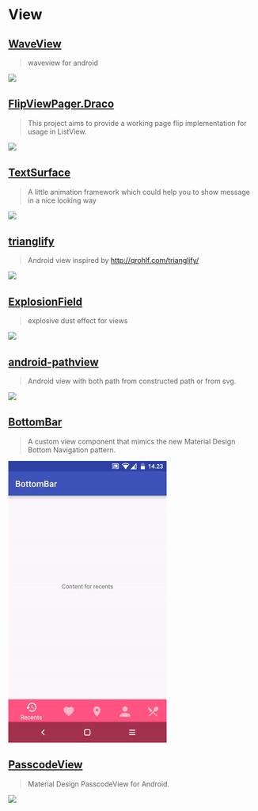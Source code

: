 View
==

[WaveView](https://github.com/gelitenight/WaveView)
--
> waveview for android


![](https://github.com/gelitenight/WaveView/raw/master/screenshot.gif)

[FlipViewPager.Draco](https://github.com/Yalantis/FlipViewPager.Draco)
--
> This project aims to provide a working page flip implementation for usage in ListView.

![](https://camo.githubusercontent.com/db312e031e5f5a445b548d35986b0498caa261d3/68747470733a2f2f6431337961637572716a676172612e636c6f756466726f6e742e6e65742f75736572732f3132353035362f73637265656e73686f74732f313735383239382f39396d696c65732d66696e642d667269656e64732d696e746572666163652d616e696d6174696f6e2e676966)

[TextSurface](https://github.com/elevenetc/TextSurface)
--
> A little animation framework which could help you to show message in a nice looking way

![](https://github.com/elevenetc/TextSurface/raw/master/docs/demo.gif)

[trianglify](https://github.com/manolovn/trianglify)
--
> Android view inspired by http://qrohlf.com/trianglify/

![](https://github.com/manolovn/trianglify/raw/master/art/001.png)

[ExplosionField](https://github.com/tyrantgit/ExplosionField)
--
> explosive dust effect for views

![](https://github.com/tyrantgit/ExplosionField/raw/master/explosionfield.gif)

[android-pathview](https://github.com/geftimov/android-pathview)
--
> Android view with both path from constructed path or from svg.

![](https://github.com/geftimov/android-pathview/raw/master/art/fill-after-resize-new.gif)

## [BottomBar](https://github.com/roughike/BottomBar)
> A custom view component that mimics the new Material Design Bottom Navigation pattern.

![](https://raw.githubusercontent.com/roughike/BottomBar/master/graphics/shifting-demo.gif)

## [PasscodeView](https://github.com/hanks-zyh/PasscodeView)
> Material Design PasscodeView for Android.

![](https://github.com/hanks-zyh/PasscodeView/raw/master/screenshot/demo.gif)
